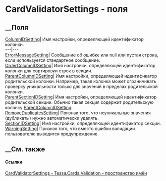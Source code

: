 # CardValidatorSettings - поля
##  __Поля
[ColumnIDSetting](F_Tessa_Cards_Validation_CardValidatorSettings_ColumnIDSetting.htm)|
Имя настройки, определяющей идентификатор колонки.  
---|---  
[ErrorMessageSetting](F_Tessa_Cards_Validation_CardValidatorSettings_ErrorMessageSetting.htm)|
Сообщение об ошибке или null или пустая строка, если используется стандартное
сообщение.  
[OrderColumnIDSetting](F_Tessa_Cards_Validation_CardValidatorSettings_OrderColumnIDSetting.htm)|
Имя настройки, определяющей идентификатор колонки для сортировки строк в
секции.  
[ParentColumnIDSetting](F_Tessa_Cards_Validation_CardValidatorSettings_ParentColumnIDSetting.htm)|
Имя настройки, определяющей идентификатор родительской колонки. Например,
такая колонка может ограничивать проверку уникальности только для значений в
пределах родительской колонки.  
[ParentSectionIDSetting](F_Tessa_Cards_Validation_CardValidatorSettings_ParentSectionIDSetting.htm)|
Имя настройки, определяющей идентификатор родительской секции. Обычно такая
секция содержит родительскую колонку
[ParentColumnIDSetting](F_Tessa_Cards_Validation_CardValidatorSettings_ParentColumnIDSetting.htm).  
[RemoveDuplicatesSetting](F_Tessa_Cards_Validation_CardValidatorSettings_RemoveDuplicatesSetting.htm)|
Признак того, что неуникальные значения (дубликаты) нужно автоматически
удалять.  
[SectionIDSetting](F_Tessa_Cards_Validation_CardValidatorSettings_SectionIDSetting.htm)|
Имя настройки, определяющей идентификатор секции.  
[WarningSetting](F_Tessa_Cards_Validation_CardValidatorSettings_WarningSetting.htm)|
Признак того, что вместо ошибки валидации пользователю выводится
предупреждение.  
## __См. также
#### Ссылки
[CardValidatorSettings - ](T_Tessa_Cards_Validation_CardValidatorSettings.htm)
[Tessa.Cards.Validation - пространство имён](N_Tessa_Cards_Validation.htm)
